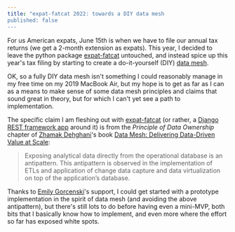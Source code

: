 ```yaml
---
title: "expat-fatcat 2022: towards a DIY data mesh
published: false
---
```


For us American expats, June 15th is when we have to file our annual tax returns (we get a 2-month extension as expats). This year, I decided to leave the python package [expat-fatcat](https://github.com/munichpavel/expat-fatcat) untouched, and instead spice up this year's tax filing by starting to create a do-it-yourself (DIY) [data mesh](https://www.thoughtworks.com/what-we-do/data-and-ai/data-mesh).

OK, so a fully DIY data mesh isn't something I could reasonably manage in my free time on my 2019 MacBook Air, but my hope is to get as far as I can as a means to make sense of some data mesh principles and claims that sound great in theory, but for which I can't yet see a path to implementation.

The specific claim I am fleshing out with [expat-fatcat](https://github.com/munichpavel/expat-fatcat) (or rather, a [Django REST framework app](https://www.django-rest-framework.org/) around it) is from the *Principle of Data Ownership* chapter of [Zhamak Dehghani](https://www.linkedin.com/in/zhamak-dehghani/)'s book [Data Mesh: Delivering Data-Driven Value at Scale](https://www.oreilly.com/library/view/data-mesh/9781492092384/):

> Exposing analytical data directly from the operational database is an antipattern. This antipattern is observed in the implementation of ETLs and application of change data capture and data virtualization on top of the application’s database.

Thanks to [Emily Gorcenski](https://www.linkedin.com/in/emily-gorcenski-0a3830200/)'s support, I could get started with a prototype implementation in the spirit of data mesh (and avoiding the above antipattern), but there's still lots to do before having even a mini-MVP, both bits that I basically know how to implement, and even more where the effort so far has exposed white spots.

